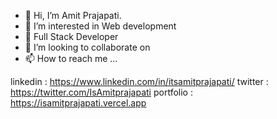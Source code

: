 - 👋 Hi, I’m Amit Prajapati.
- 👀 I’m interested in Web development
- 🌱 Full Stack Developer
- 💞️ I’m looking to collaborate on
- 📫 How to reach me ... 

linkedin : https://www.linkedin.com/in/itsamitprajapati/
twitter : https://twitter.com/IsAmitprajapati
portfolio : https://isamitprajapati.vercel.app

<!---
IsAmitprajapati/IsAmitprajapati is a ✨ special ✨ repository because its `README.md` (this file) appears on your GitHub profile.
You can click the Preview link to take a look at your changes.
--->
